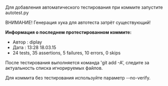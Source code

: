 Для добавления автоматического тестирования при коммите запустите autotest.py

ВНИМАНИЕ! Генерация хука для автотеста затрёт существующий!

**Информация о последнем протестированном коммите:**
* Автор : diplay
* Дата : 13:28  18.03.15
* 24 tests, 35 assertions, 5 failures, 10 errors, 0 skips

После тестирования выполняется команда 'git add -A', следите за актуальность списка игнорируемых файлов.

Для коммита без тестирования используйте параметр --no-verify.